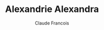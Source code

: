 ---
layout: post
title: Alexandrie Alexandra
author: Claude Francois
image:
  artist: claude-francois.png
---